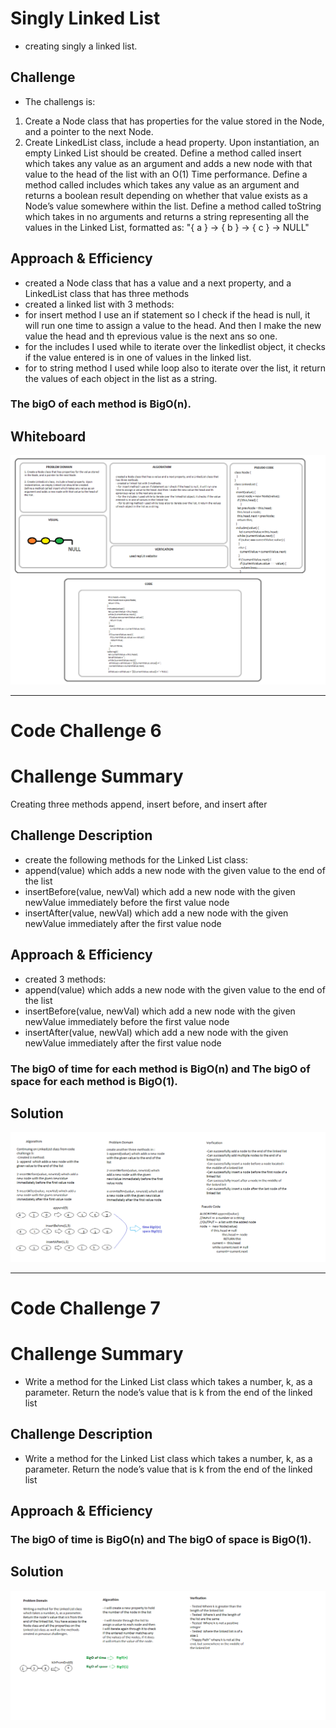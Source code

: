 
# Singly Linked List
<!-- Short summary or background information -->
- creating singly a linked list.

## Challenge
<!-- Description of the challenge -->
- The challengs is: 
1. Create a Node class that has properties for the value stored in the Node, and a pointer to the next Node.
2. Create LinkedList class, include a head property. Upon instantiation, an empty Linked List should be created.
Define a method called insert which takes any value as an argument and adds a new node with that value to the head of the list with an O(1) Time performance.
Define a method called includes which takes any value as an argument and returns a boolean result depending on whether that value exists as a Node’s value somewhere within the list.
Define a method called toString which takes in no arguments and returns a string representing all the values in the Linked List, formatted as:
"{ a } -> { b } -> { c } -> NULL"

## Approach & Efficiency
<!-- What approach did you take? Why? What is the Big O space/time for this approach? -->
- created a Node class that has a value and a next property, and a LinkedList class that has three methods
- created a linked list with 3 methods:
 - for insert method I use an if statement so I check if the head is null, it will run one time to assign a value to the head. And then I make the new value the head and th eprevious value is the next ans so one.
 - for the includes I used while to iterate over the linkedlist object, it checks if the value entered is in one of values in the linked list.
  - for to string method I used while loop also to iterate over the list, it return the values of each object in the list as a string.

### The bigO of **each method** is BigO(n).

## Whiteboard

![Code challenge 5 Whiteboard](../../assets/linkedlist.png)

-----------------------------------------------------------------------------------------------------------------------

# Code Challenge 6

# Challenge Summary
Creating three methods append, insert before, and insert after

## Challenge Description
- create the following methods for the Linked List class:
- append(value) which adds a new node with the given value to the end of the list
- insertBefore(value, newVal) which add a new node with the given newValue immediately before the first value node
- insertAfter(value, newVal) which add a new node with the given newValue immediately after the first value node

## Approach & Efficiency
- created 3 methods:
- append(value) which adds a new node with the given value to the end of the list
- insertBefore(value, newVal) which add a new node with the given newValue immediately before the first value node
- insertAfter(value, newVal) which add a new node with the given newValue immediately after the first value node


### The bigO of time  for **each method** is BigO(n) and The bigO of space  for **each method** is BigO(1).

## Solution
![Code challenge 6 Whiteboard](../../assets/cc6.png)

-----------------------------------------------------------------------------------------------------------------------

# Code Challenge 7

# Challenge Summary
- Write a method for the Linked List class which takes a number, k, as a parameter. Return the node’s value that is k from the end of the linked list

## Challenge Description
- Write a method for the Linked List class which takes a number, k, as a parameter. Return the node’s value that is k from the end of the linked list

## Approach & Efficiency

### The bigO of time is BigO(n) and The bigO of space is BigO(1).

## Solution
![Code challenge 6 Whiteboard](../../assets/cc7.png)